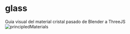 # glass
Guia visual del material cristal pasado de Blender a ThreeJS
![principledMaterials](https://user-images.githubusercontent.com/51276791/176983842-117cad99-9d79-433d-9926-d4bfbb8e9c9f.png)

